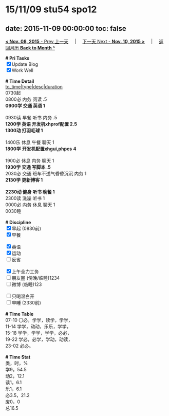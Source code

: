 # 15/11/09 stu54 spo12

date: 2015-11-09 00:00:00
toc: false
---
[**< Nov. 08, 2015** - Prev 上一天](/lifelogs/2015/11/d08.html) &nbsp; &nbsp; | &nbsp; &nbsp; [下一天 Next - **Nov. 10, 2015 >**](/lifelogs/2015/11/d10.html) &nbsp; &nbsp; |  &nbsp; &nbsp; [返回月历 **Back to Month ^**](/lifelogs/2015/11/index.html)
<br/><div><b># Pri Tasks</b></div><div><input checked="true" type="checkbox"/>Update Blog</div><div><input checked="true" type="checkbox"/>Work Well</div><div><br/></div><div><b># Time Detail</b></div><div><u>to_time|type|desc|duration</u></div><div>0730起</div><div>0800必 内务 阅读 .5</div><div><b>0900学 交通 英语 1</b></div><div><br/></div><div>0930读 早餐 听书 内务 .5</div><div><b>1200学 英语 开发机xhprof配置 2.5</b></div><div><b>1300动 打羽毛球 1</b></div><div><br/></div><div>1400乐 休息 午餐 聊天 1</div><div><b>1800学</b> <b>开发机配置xhgui,phpcs</b> <b>4</b></div><div><br/></div><div>1900必 休息 内务 聊天 1</div><div><b>1930学 交通 写脚本 .5</b></div><div>2030必 交通 班车不透气昏昏沉沉 内务 1</div><div><b>2130学 更新博客 1</b></div><div><br/></div><div><b>2230动 健身 听书 晚餐 1</b></div><div>2300读 洗澡 听书 1</div><div>0000必 内务 休息 聊天 1</div><div>0030睡</div><div><br/></div><div><b># Discipline</b></div><div><input checked="true" type="checkbox"/>早起 (0830前)</div><div><input checked="true" type="checkbox"/>早餐</div><div><br/></div><div><input checked="true" type="checkbox"/>英语</div><div><input checked="true" type="checkbox"/>运动</div><div><input type="checkbox"/>反省</div><div><br/></div><div><input checked="true" type="checkbox"/>上午全力工务</div><div><input type="checkbox"/>朋友圈 (傍晚/临睡)1234</div><div><input type="checkbox"/>微博 (临睡)123</div><div><br/></div><div><input type="checkbox"/>只喝温白开</div><div><input type="checkbox"/>早睡 (2330前)</div><div><br/></div><div><b># Time Table</b></div><div>07-10 〇必，学学，读学，学学，</div><div>11-14 学学，动动，乐乐，学学，</div><div>15-18 学学，学学，学学，必必，</div><div>19-22 学必，必学，学动，动读，</div><div>23-02 必必。</div><div><br/></div><div><b># Time Stat</b></div><div>类，时，%</div><div>学9，54.5</div><div>动2，12.1</div><div>读1，6.1</div><div>乐1，6.1</div><div>必3.5，21.2</div><div>废0，0</div><div>总16.5</div>
